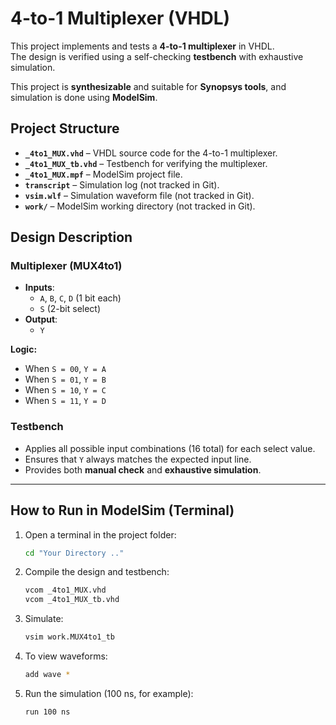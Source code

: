 # 4-to-1 Multiplexer (VHDL)

This project implements and tests a **4-to-1 multiplexer** in VHDL.  
The design is verified using a self-checking **testbench** with exhaustive simulation.

This project is **synthesizable** and suitable for **Synopsys tools**, and simulation is done using **ModelSim**.

## Project Structure

- **`_4to1_MUX.vhd`** – VHDL source code for the 4-to-1 multiplexer.  
- **`_4to1_MUX_tb.vhd`** – Testbench for verifying the multiplexer.  
- **`_4to1_MUX.mpf`** – ModelSim project file.  
- **`transcript`** – Simulation log (not tracked in Git).  
- **`vsim.wlf`** – Simulation waveform file (not tracked in Git).  
- **`work/`** – ModelSim working directory (not tracked in Git).

## Design Description

### Multiplexer (MUX4to1)
- **Inputs**:  
  - `A`, `B`, `C`, `D` (1 bit each)  
  - `S` (2-bit select)  
- **Output**:  
  - `Y`  

**Logic:**  
- When `S = 00`, `Y = A`  
- When `S = 01`, `Y = B`  
- When `S = 10`, `Y = C`  
- When `S = 11`, `Y = D`  

### Testbench
- Applies all possible input combinations (16 total) for each select value.  
- Ensures that `Y` always matches the expected input line.  
- Provides both **manual check** and **exhaustive simulation**.

---

## How to Run in ModelSim (Terminal)

1. Open a terminal in the project folder:
    ```bash
    cd "Your Directory .."

2. Compile the design and testbench:
    ```bash
    vcom _4to1_MUX.vhd
    vcom _4to1_MUX_tb.vhd

3. Simulate:
    ```bash
    vsim work.MUX4to1_tb
   
4. To view waveforms:
    ```bash
    add wave *
   
5. Run the simulation (100 ns, for example):
    ```bash
    run 100 ns
   
